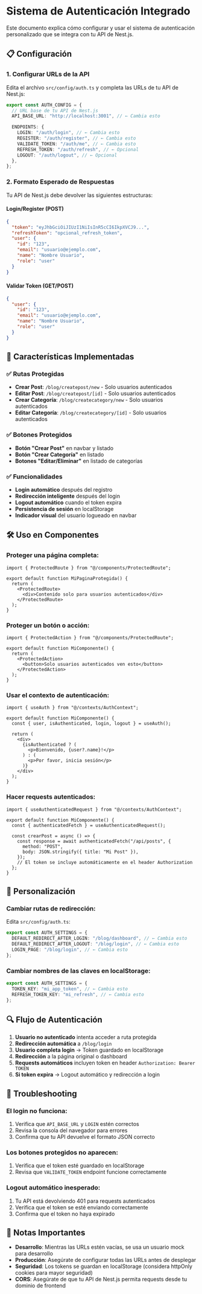 # Sistema de Autenticación Integrado

Este documento explica cómo configurar y usar el sistema de autenticación personalizado que se integra con tu API de Nest.js.

## 📋 Configuración

### 1. Configurar URLs de la API

Edita el archivo `src/config/auth.ts` y completa las URLs de tu API de Nest.js:

```typescript
export const AUTH_CONFIG = {
  // URL base de tu API de Nest.js
  API_BASE_URL: "http://localhost:3001", // ← Cambia esto

  ENDPOINTS: {
    LOGIN: "/auth/login", // ← Cambia esto
    REGISTER: "/auth/register", // ← Cambia esto
    VALIDATE_TOKEN: "/auth/me", // ← Cambia esto
    REFRESH_TOKEN: "/auth/refresh", // ← Opcional
    LOGOUT: "/auth/logout", // ← Opcional
  },
};
```

### 2. Formato Esperado de Respuestas

Tu API de Nest.js debe devolver las siguientes estructuras:

#### Login/Register (POST)

```json
{
  "token": "eyJhbGciOiJIUzI1NiIsInR5cCI6IkpXVCJ9...",
  "refreshToken": "opcional_refresh_token",
  "user": {
    "id": "123",
    "email": "usuario@ejemplo.com",
    "name": "Nombre Usuario",
    "role": "user"
  }
}
```

#### Validar Token (GET/POST)

```json
{
  "user": {
    "id": "123",
    "email": "usuario@ejemplo.com",
    "name": "Nombre Usuario",
    "role": "user"
  }
}
```

## 🚀 Características Implementadas

### ✅ Rutas Protegidas

- **Crear Post**: `/blog/createpost/new` - Solo usuarios autenticados
- **Editar Post**: `/blog/createpost/[id]` - Solo usuarios autenticados
- **Crear Categoría**: `/blog/createcategory/new` - Solo usuarios autenticados
- **Editar Categoría**: `/blog/createcategory/[id]` - Solo usuarios autenticados

### ✅ Botones Protegidos

- **Botón "Crear Post"** en navbar y listado
- **Botón "Crear Categoría"** en listado
- **Botones "Editar/Eliminar"** en listado de categorías

### ✅ Funcionalidades

- **Login automático** después del registro
- **Redirección inteligente** después del login
- **Logout automático** cuando el token expira
- **Persistencia de sesión** en localStorage
- **Indicador visual** del usuario logueado en navbar

## 🛠️ Uso en Componentes

### Proteger una página completa:

```tsx
import { ProtectedRoute } from "@/components/ProtectedRoute";

export default function MiPaginaProtegida() {
  return (
    <ProtectedRoute>
      <div>Contenido solo para usuarios autenticados</div>
    </ProtectedRoute>
  );
}
```

### Proteger un botón o acción:

```tsx
import { ProtectedAction } from "@/components/ProtectedRoute";

export default function MiComponente() {
  return (
    <ProtectedAction>
      <button>Solo usuarios autenticados ven esto</button>
    </ProtectedAction>
  );
}
```

### Usar el contexto de autenticación:

```tsx
import { useAuth } from "@/contexts/AuthContext";

export default function MiComponente() {
  const { user, isAuthenticated, login, logout } = useAuth();

  return (
    <div>
      {isAuthenticated ? (
        <p>Bienvenido, {user?.name}!</p>
      ) : (
        <p>Por favor, inicia sesión</p>
      )}
    </div>
  );
}
```

### Hacer requests autenticados:

```tsx
import { useAuthenticatedRequest } from "@/contexts/AuthContext";

export default function MiComponente() {
  const { authenticatedFetch } = useAuthenticatedRequest();

  const crearPost = async () => {
    const response = await authenticatedFetch("/api/posts", {
      method: "POST",
      body: JSON.stringify({ title: "Mi Post" }),
    });
    // El token se incluye automáticamente en el header Authorization
  };
}
```

## 🔧 Personalización

### Cambiar rutas de redirección:

Edita `src/config/auth.ts`:

```typescript
export const AUTH_SETTINGS = {
  DEFAULT_REDIRECT_AFTER_LOGIN: "/blog/dashboard", // ← Cambia esto
  DEFAULT_REDIRECT_AFTER_LOGOUT: "/blog/login", // ← Cambia esto
  LOGIN_PAGE: "/blog/login", // ← Cambia esto
};
```

### Cambiar nombres de las claves en localStorage:

```typescript
export const AUTH_SETTINGS = {
  TOKEN_KEY: "mi_app_token", // ← Cambia esto
  REFRESH_TOKEN_KEY: "mi_refresh", // ← Cambia esto
};
```

## 🔍 Flujo de Autenticación

1. **Usuario no autenticado** intenta acceder a ruta protegida
2. **Redirección automática** a `/blog/login`
3. **Usuario completa login** → Token guardado en localStorage
4. **Redirección** a la página original o dashboard
5. **Requests automáticos** incluyen token en header `Authorization: Bearer TOKEN`
6. **Si token expira** → Logout automático y redirección a login

## 🐛 Troubleshooting

### El login no funciona:

1. Verifica que `API_BASE_URL` y `LOGIN` estén correctos
2. Revisa la consola del navegador para errores
3. Confirma que tu API devuelve el formato JSON correcto

### Los botones protegidos no aparecen:

1. Verifica que el token esté guardado en localStorage
2. Revisa que `VALIDATE_TOKEN` endpoint funcione correctamente

### Logout automático inesperado:

1. Tu API está devolviendo 401 para requests autenticados
2. Verifica que el token se esté enviando correctamente
3. Confirma que el token no haya expirado

## 📝 Notas Importantes

- **Desarrollo**: Mientras las URLs estén vacías, se usa un usuario mock para desarrollo
- **Producción**: Asegúrate de configurar todas las URLs antes de desplegar
- **Seguridad**: Los tokens se guardan en localStorage (considera httpOnly cookies para mayor seguridad)
- **CORS**: Asegúrate de que tu API de Nest.js permita requests desde tu dominio de frontend
